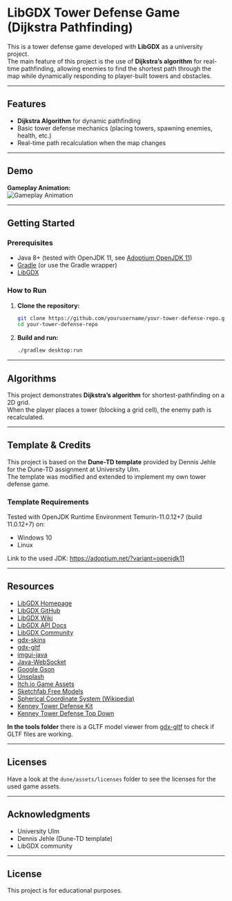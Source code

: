 # LibGDX Tower Defense Game (Dijkstra Pathfinding)

This is a tower defense game developed with **LibGDX** as a university project.  
The main feature of this project is the use of **Dijkstra’s algorithm** for real-time pathfinding, allowing enemies to find the shortest path through the map while dynamically responding to player-built towers and obstacles.

---

## Features

- **Dijkstra Algorithm** for dynamic pathfinding
- Basic tower defense mechanics (placing towers, spawning enemies, health, etc.)
- Real-time path recalculation when the map changes

---

## Demo

**Gameplay Animation:**  
![Gameplay Animation](example_video.gif)

---

## Getting Started

### Prerequisites

- Java 8+ (tested with OpenJDK 11, see [Adoptium OpenJDK 11](https://adoptium.net/?variant=openjdk11))
- [Gradle](https://gradle.org/) (or use the Gradle wrapper)
- [LibGDX](https://libgdx.com/)

### How to Run

1. **Clone the repository:**
    ```bash
    git clone https://github.com/yourusername/your-tower-defense-repo.git
    cd your-tower-defense-repo
    ```
2. **Build and run:**
    ```bash
    ./gradlew desktop:run
    ```

---

## Algorithms

This project demonstrates **Dijkstra’s algorithm** for shortest-pathfinding on a 2D grid.  
When the player places a tower (blocking a grid cell), the enemy path is recalculated.

---

## Template & Credits

This project is based on the **Dune-TD template** provided by Dennis Jehle for the Dune-TD assignment at University Ulm.  
The template was modified and extended to implement my own tower defense game.

### Template Requirements

Tested with OpenJDK Runtime Environment Temurin-11.0.12+7 (build 11.0.12+7) on:
- Windows 10
- Linux

Link to the used JDK: https://adoptium.net/?variant=openjdk11

---

## Resources

- [LibGDX Homepage](https://libgdx.com/)
- [LibGDX GitHub](https://github.com/libgdx/libgdx)
- [LibGDX Wiki](https://github.com/libgdx/libgdx/wiki)
- [LibGDX API Docs](https://libgdx.badlogicgames.com/ci/nightlies/docs/api/)
- [LibGDX Community](https://libgdx.com/community/)
- [gdx-skins](https://github.com/czyzby/gdx-skins)
- [gdx-gltf](https://github.com/mgsx-dev/gdx-gltf)
- [imgui-java](https://github.com/SpaiR/imgui-java)
- [Java-WebSocket](https://github.com/TooTallNate/Java-WebSocket)
- [Google Gson](https://github.com/google/gson)
- [Unsplash](https://unsplash.com/)
- [Itch.io Game Assets](https://itch.io/game-assets)
- [Sketchfab Free Models](https://sketchfab.com/features/free-3d-models)
- [Spherical Coordinate System (Wikipedia)](https://en.wikipedia.org/wiki/Spherical_coordinate_system)
- [Kenney Tower Defense Kit](https://www.kenney.nl/assets/tower-defense-kit)
- [Kenney Tower Defense Top Down](https://www.kenney.nl/assets/tower-defense-top-down)

**In the tools folder** there is a GLTF model viewer from [gdx-gltf](https://github.com/mgsx-dev/gdx-gltf) to check if GLTF files are working.

---

## Licenses

Have a look at the `dune/assets/licenses` folder to see the licenses for the used game assets.  

---

## Acknowledgments

- University Ulm
- Dennis Jehle (Dune-TD template)
- LibGDX community

---

## License

This project is for educational purposes.
